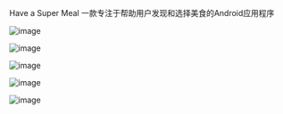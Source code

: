 Have a Super Meal 
一款专注于帮助用户发现和选择美食的Android应用程序

![image](https://github.com/user-attachments/assets/4251c522-2f0b-4c76-ac8f-163dff000fc6)

![image](https://github.com/user-attachments/assets/75523452-bb61-4947-8dd5-622457052779)

![image](https://github.com/user-attachments/assets/5fd62fb4-bcd1-41bc-8dcc-a6cac3d616b9)

![image](https://github.com/user-attachments/assets/553d2f1c-a712-4f65-a9cb-f3289fa143bb)

![image](https://github.com/user-attachments/assets/1550de6e-81c0-4b7a-b503-d8e6888bbac2)




